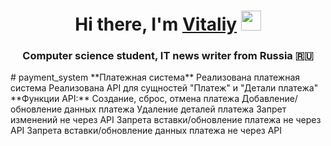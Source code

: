 <h1 align="center">Hi there, I'm <a href="https://daniilshat.ru/" target="_blank">Vitaliy</a> 
<img src="https://github.com/blackcater/blackcater/raw/main/images/Hi.gif" height="32"/></h1>
<h3 align="center">Computer science student, IT news writer from Russia 🇷🇺</h3>
# payment_system 
**Платежная система**   
Реализована платежная система   
Реализована API для сущностей "Платеж" и "Детали платежа"  
**Функции API:**  
Создание, сброс, отмена платежа  
Добавление/обновление данных платежа  
Удаление деталей платежа  
Запрет изменений не через API  
Запрета вставки/обновление платежа не через API  
Запрета вставки/обновление данных платежа не через API  
